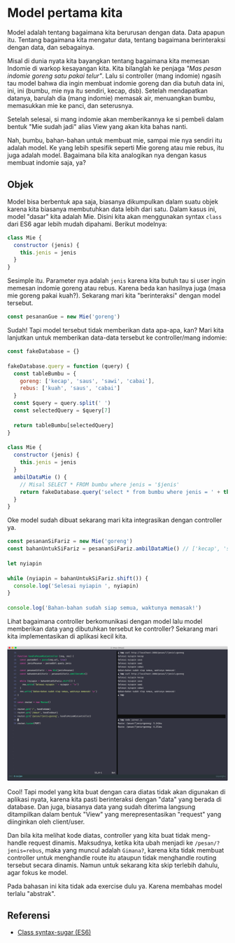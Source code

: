 # Model pertama kita

Model adalah tentang bagaimana kita berurusan dengan data. Data apapun itu.
Tentang bagaimana kita mengatur data, tentang bagaimana berinteraksi dengan data, dan sebagainya.

Misal di dunia nyata kita bayangkan tentang bagaimana kita memesan Indomie di warkop kesayangan kita. Kita bilanglah
ke penjaga _"Mas pesan indomie goreng satu pakai telur"_. Lalu si controller (mang indomie) ngasih tau model bahwa dia
ingin membuat indomie goreng dan dia butuh data ini, ini, ini (bumbu, mie nya itu sendiri, kecap,
dsb). Setelah mendapatkan datanya, barulah dia (mang indomie) memasak air, menuangkan bumbu,
memasukkan mie ke panci, dan seterusnya.

Setelah selesai, si mang indomie akan memberikannya ke si pembeli dalam bentuk "Mie sudah jadi"
alias View yang akan kita bahas nanti.

Nah, bumbu, bahan-bahan untuk membuat mie, sampai mie nya sendiri itu adalah model. Ke yang lebih
spesifik seperti Mie goreng atau mie rebus, itu juga adalah model. Bagaimana bila kita analogikan
nya dengan kasus membuat indomie saja, ya?

## Objek

Model bisa berbentuk apa saja, biasanya dikumpulkan dalam suatu objek karena kita biasanya
membutuhkan data lebih dari satu. Dalam kasus ini, model "dasar" kita adalah Mie. Disini kita akan
menggunakan syntax `class` dari ES6 agar lebih mudah dipahami. Berikut modelnya:

```javascript
class Mie {
  constructor (jenis) {
    this.jenis = jenis
  }
}
```

Sesimple itu. Parameter nya adalah `jenis` karena kita butuh tau si user ingin memesan indomie
goreng atau rebus. Karena beda kan hasilnya juga (masa mie goreng pakai kuah?). Sekarang mari kita
"berinteraksi" dengan model tersebut.

```javascript
const pesananGue = new Mie('goreng')
```

Sudah! Tapi model tersebut tidak memberikan data apa-apa, kan? Mari kita lanjutkan untuk memberikan
data-data tersebut ke controller/mang indomie:

```javascript
const fakeDatabase = {}

fakeDatabase.query = function (query) {
  const tableBumbu = {
    goreng: ['kecap', 'saus', 'sawi', 'cabai'],
    rebus: ['kuah', 'saus', 'cabai']
  }
  const $query = query.split(' ')
  const selectedQuery = $query[7]

  return tableBumbu[selectedQuery]
}

class Mie {
  constructor (jenis) {
    this.jenis = jenis
  }
  ambilDataMie () {
    // Misal SELECT * FROM bumbu where jenis = '$jenis'
    return fakeDatabase.query('select * from bumbu where jenis = ' + this.jenis)
  }
}


```

Oke model sudah dibuat sekarang mari kita integrasikan dengan controller ya.

```javascript
const pesananSiFariz = new Mie('goreng')
const bahanUntukSiFariz = pesananSiFariz.ambilDataMie() // ['kecap', 'saus', ...]

let nyiapin

while (nyiapin = bahanUntukSiFariz.shift()) {
  console.log('Selesai nyiapin ', nyiapin)
}

console.log('Bahan-bahan sudah siap semua, waktunya memasak!')
```
Lihat bagaimana controller berkomunikasi dengan model lalu model memberikan data yang dibutuhkan
tersebut ke controller? Sekarang mari kita implementasikan di aplikasi kecil kita.

![](../img/model.png)

Cool! Tapi model yang kita buat dengan cara diatas tidak akan digunakan di aplikasi nyata, karena
kita pasti berinteraksi dengan "data" yang berada di database. Dan juga, biasanya data yang sudah
diterima langsung ditampilkan dalam bentuk "View" yang merepresentasikan "request" yang diinginkan
oleh client/user.

Dan bila kita melihat kode diatas, controller yang kita buat tidak meng-handle request dinamis.
Maksudnya, ketika kita ubah menjadi ke `/pesan/?jenis=rebus`, maka yang muncul adalah `Gimana?`,
karena kita tidak membuat controller untuk menghandle route itu ataupun tidak menghandle routing
tersebut secara dinamis. Namun untuk sekarang kita skip terlebih dahulu, agar fokus ke model.

Pada bahasan ini kita tidak ada exercise dulu ya. Karena membahas model terlalu "abstrak".

## Referensi

- [Class syntax-sugar (ES6)](https://developer.mozilla.org/id/docs/Web/JavaScript/Reference/Classes)
